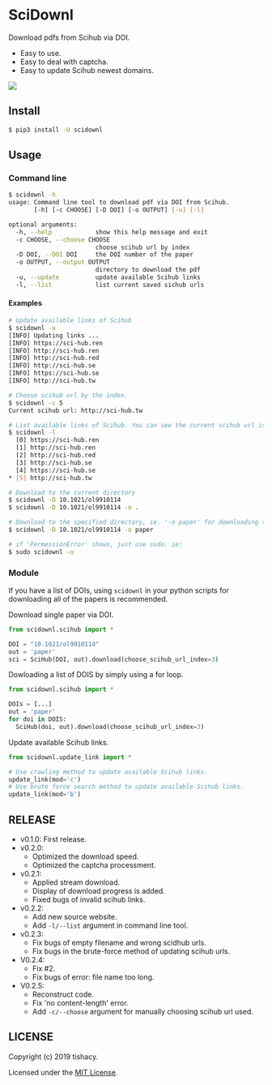 # SciDownl

Download pdfs from Scihub via DOI.
- Easy to use.
- Easy to deal with captcha.
- Easy to update Scihub newest domains.

<img src="./demo.svg">

## Install
```bash
$ pip3 install -U scidownl
```

## Usage
### Command line
```bash
$ scidownl -h
usage: Command line tool to download pdf via DOI from Scihub.
       [-h] [-c CHOOSE] [-D DOI] [-o OUTPUT] [-u] [-l]

optional arguments:
  -h, --help            show this help message and exit
  -c CHOOSE, --choose CHOOSE
                        choose scihub url by index
  -D DOI, --DOI DOI     the DOI number of the paper
  -o OUTPUT, --output OUTPUT
                        directory to download the pdf
  -u, --update          update available Scihub links
  -l, --list            list current saved sichub urls
```
#### Examples
```bash
# Update available links of Scihub
$ scidownl -u
[INFO] Updating links ...
[INFO] https://sci-hub.ren
[INFO] http://sci-hub.ren
[INFO] http://sci-hub.red
[INFO] http://sci-hub.se
[INFO] https://sci-hub.se
[INFO] http://sci-hub.tw

# Choose scihub url by the index.
$ scidownl -c 5
Current scihub url: http://sci-hub.tw

# List available links of Scihub. You can see the current scihub url is pointing to the 5th scihub url.
$ scidownl -l
  [0] https://sci-hub.ren
  [1] http://sci-hub.ren
  [2] http://sci-hub.red
  [3] http://sci-hub.se
  [4] https://sci-hub.se
* [5] http://sci-hub.tw

# Download to the current directory
$ scidownl -D 10.1021/ol9910114
$ scidownl -D 10.1021/ol9910114 -o .

# Download to the specified directory, ie. '-o paper' for downloading to paper directory.
$ scidownl -D 10.1021/ol9910114 -o paper

# if 'PermessionError' shows, just use sudo. ie:
$ sudo scidownl -u
```

### Module

If you have a list of DOIs, using `scidownl` in your python scripts for downloading all of the papers is recommended.

Download single paper via DOI.
```python
from scidownl.scihub import *

DOI = "10.1021/ol9910114"
out = 'paper'
sci = SciHub(DOI, out).download(choose_scihub_url_index=3)
```

Dowloading a list of DOIS by simply using a for loop.
```python
from scidownl.scihub import *

DOIs = [...]
out = 'paper'
for doi in DOIS:
  SciHub(doi, out).download(choose_scihub_url_index=3)
```

Update available Scihub links.
```python
from scidownl.update_link import *

# Use crawling method to update available Scihub links.
update_link(mod='c')
# Use brute force search method to update available Scihub links.
update_link(mod='b')
```
## RELEASE
- v0.1.0: First release.
- v0.2.0:
  - Optimized the download speed.
  - Optimized the captcha processment.
- v0.2.1:
  - Applied stream download.
  - Display of download progress is added.
  - Fixed bugs of invalid scihub links.
- v0.2.2:
  - Add new source website.
  - Add `-l/--list` argument in command line tool.
- v0.2.3:
  - Fix bugs of empty filename and wrong scidhub urls.
  - Fix bugs in the brute-force method of updating scihub urls.
- V0.2.4:
  - Fix #2.
  - Fix bugs of error: file name too long.
- V0.2.5:
  - Reconstruct code.
  - Fix 'no content-length' error.
  - Add `-c/--choose` argument for manually choosing scihub url used.

## LICENSE

Copyright (c) 2019 tishacy.

Licensed under the [MIT License](./LICENSE).
